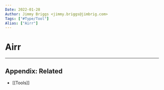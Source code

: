 ```yaml
---
Date: 2022-01-28
Author: Jimmy Briggs <jimmy.briggs@jimbrig.com>
Tags: ["#Type/Tool"]
Alias: ["Airr"]
---
```


# Airr

***

## Appendix: Related

- [[Tools]]